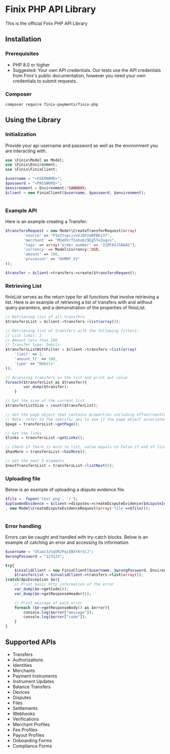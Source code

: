# Finix PHP API Library
This is the official Finix PHP API Library 

## Installation
### Prerequisites
- PHP 8.0 or higher
- Suggested: Your own API credentials.
Our tests use the API credentials from Finix's public documentation, however you need your own credentials to submit requests.
### Composer
```
composer require finix-payments/finix-php
```

## Using the Library
### Initialization
Provide your api username and password as well as the environment you are interacting with.
```php
use \Finix\Model as Model;
use \Finix\Environment;
use \Finix\FinixClient;

$username = "<USERNAME>";
$password = "<PASSWORD>";
$environment = Environment::SANDBOX;
$client = new FinixClient($username, $password, $environment);
   
```

### Example API
Here is an example creating a Transfer:
```php
$transfersRequest = new Model\CreateTransferRequest(array(
        'source' => "PIe2YvpcjvoVJ6PzoRPBK137", 
        'merchant' => "MUeDVrf2ahuKc9Eg5TeZugvs", 
        'tags' => array('order_number' => "21DFASJSAKAS"), 
        'currency' => Model\Currency::USD, 
        'amount' => 100, 
        'processor' => "DUMMY_V1"
));

$transfer = $client->transfers->create($transfersRequest);
```

### Retrieving List 
finixList serves as the return type for all functions that involve retrieving a list. Here is an example of retrieving a list of transfers with and without query paramters, and a demonstration of the properties of finixList.
```typescript 
// Retrieving list of all transfers 
$transfersList = $client->transfers->list(array());

// Retrieving list of transfers with the following filters: 
// List limit: 2
// Amount less than 100
// Transfer type: Debits 
$transfersListWithFilter = $client->transfers->list(array(
    'limit' => 2,
    'amount_lt' => 100,
    'type' => "Debits"  
));

// Accessing transfers in the list and print out value
foreach($transferList as $transfer){
        var_dump($transfer);
    }

// Get the size of the current list 
$transferListSize = count($transferList);

// Get the page object that contains properties including offset/nextCursor, limit.
// Note: refer to the specific api to see if the page object associated is of type pageCursor or pageOffset
$page = transfersList->getPage();

// Get the links 
$links = transfersList->getLinks();

// Check if there is more to list, value equals to False if end of list has been reached 
$hasMore = transfersList->hasMore();

// Get the next 5 elements
$nextTransfersList = transfersList->listNext(5);

```

### Uploading file 
Below is an example of uploading a dispute evidence file.
``` php
$file =  fopen('test.png', 'r');
$uploadedEvidence = $client->disputes->createDisputeEvidence($disputeId
, new Model\CreateDisputeEvidenceRequest(array('file'=>$file)));
        
```

### Error handling
Errors can be caught and handled with try-catch blocks. Below is an example of catching an error and accessing its information. 
```php
$username = "USimz3zSq5R2PqiEBXY6rSiJ";
$wrongPassword = "123123";

try{
    $invalidClient = new FinixClient($username, $wrongPassword, Environment::SANDBOX);
    $transferList = $invalidClient->transfers->list(array());
}catch(ApiException $e){
    // Print basic http information of the error
    var_dump($e->getCode());
    var_dump($e->getResponseHeader());

    // Print message of each error 
    foreach ($e->getResponseBody() as $error){
        console.log($error["message"]);
        console.log($error["code"]);
    }
}
```
## Supported APIs
- Transfers
- Authorizations
- Identities
- Merchants
- Payment Instruments
- Instrument Updates
- Balance Transfers
- Devices
- Disputes
- Files
- Settlements
- Webhooks
- Verifications
- Merchant Profiles
- Fee Profiles
- Payout Profiles
- Onboarding Forms
- Compliance Forms
